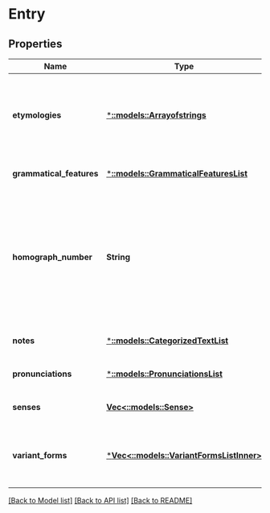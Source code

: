 # Entry

## Properties
Name | Type | Description | Notes
------------ | ------------- | ------------- | -------------
**etymologies** | [***::models::Arrayofstrings**](arrayofstrings.md) | The origin of the word and the way in which its meaning has changed throughout history | [optional] [default to null]
**grammatical_features** | [***::models::GrammaticalFeaturesList**](GrammaticalFeaturesList.md) |  | [optional] [default to null]
**homograph_number** | **String** | Identifies the homograph grouping. The last two digits identify different entries of the same homograph. The first one/two digits identify the homograph number. | [optional] [default to null]
**notes** | [***::models::CategorizedTextList**](CategorizedTextList.md) |  | [optional] [default to null]
**pronunciations** | [***::models::PronunciationsList**](PronunciationsList.md) |  | [optional] [default to null]
**senses** | [**Vec<::models::Sense>**](Sense.md) | Complete list of senses | [optional] [default to null]
**variant_forms** | [***Vec<::models::VariantFormsListInner>**](VariantFormsList.md) | Various words that are used interchangeably depending on the context, e.g &#39;a&#39; and &#39;an&#39; | [optional] [default to null]

[[Back to Model list]](../README.md#documentation-for-models) [[Back to API list]](../README.md#documentation-for-api-endpoints) [[Back to README]](../README.md)


